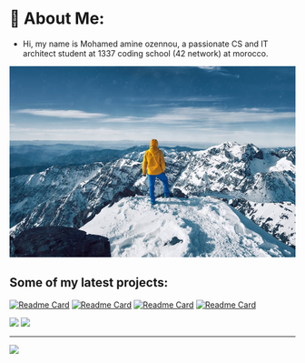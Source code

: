 # 💫 About Me:
- Hi, my name is Mohamed amine ozennou, a passionate CS and IT architect student at 1337 coding school (42 network) at morocco.

![image](./image.jpeg)

<!--![](https://komarev.com/ghpvc/?username=ozennou)-->
<!--[![mozennou's 42 stats](https://badge.mediaplus.ma/greenbinary/mozennou)](https://github.com/oakoudad/badge42)-->

<h2>Some of my latest projects:</h2>

[![Readme Card](https://github-readme-stats.vercel.app/api/pin/?username=ozennou&repo=Cloud-1&theme=dracula)](https://github.com/ozennou/Cloud-1)
[![Readme Card](https://github-readme-stats.vercel.app/api/pin/?username=ozennou&repo=containerize-wordpress-infra&theme=dracula)](https://github.com/ozennou/containerize-wordpress-infra)
[![Readme Card](https://github-readme-stats.vercel.app/api/pin/?username=ozennou&repo=ELK-stack&theme=dracula)](https://github.com/ozennou/ELK-stack)
[![Readme Card](https://github-readme-stats.vercel.app/api/pin/?username=ozennou&repo=Orchestrator&theme=dracula)](https://github.com/ozennou/Orchestrator)

![](https://github-readme-stats.vercel.app/api?username=ozennou&theme=dracula&hide_border=true&include_all_commits=false&count_private=false)
![](https://github-readme-streak-stats.herokuapp.com/?user=ozennou&theme=dracula&hide_border=true)



---


[![](https://visitcount.itsvg.in/api?id=ozennou&icon=0&color=10)](https://visitcount.itsvg.in)




<!-- Proudly created with GPRM ( https://gprm.itsvg.in ) -->
